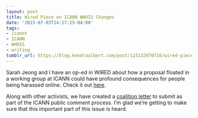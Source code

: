 ```yaml
---
layout: post
title: Wired Piece on ICANN WHOIS Changes
date: '2015-07-03T14:17:25-04:00'
tags:
- icannt
- ICANN
- WHOIS
- writing
tumblr_url: https://blog.kendraalbert.com/post/123132970716/wired-piece-on-icann-whois-changes
---
```

Sarah Jeong and I have an op-ed in WIRED about how a proposal floated in a working group at ICANN could have profound consequences for people being harassed online. Check it out [here](http://www.wired.com/2015/07/unassuming-web-proposal-make-harassment-easier/).

Along with other activists, we have created a [coalition letter](http://onlineabuseprevention.org/letter-to-icann-july-2015/) to submit as part of the ICANN public comment process. I’m glad we’re getting to make sure that this important part of this issue is heard.

